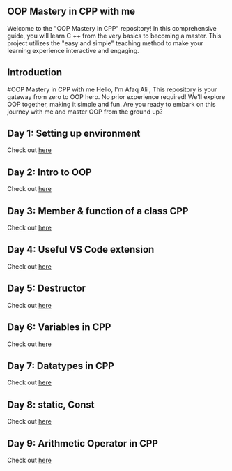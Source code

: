 ## OOP Mastery in CPP with me

Welcome to the "OOP Mastery in CPP" repository! In this comprehensive guide, you will learn C ++ from the very basics to becoming a master. This project utilizes the "easy and simple" teaching method to make your learning experience interactive and engaging.



## Introduction

#OOP Mastery in CPP with me
Hello, I'm Afaq Ali , This repository is your gateway from zero to OOP hero. No prior experience required! We'll explore OOP together, making it simple and fun. Are you ready to embark on this journey with me and master OOP from the ground up?


## Day 1: Setting up environment

Check out [here]()


## Day 2: Intro to OOP 

Check out [here]()


## Day 3: Member & function of a class CPP 

Check out [here]()


## Day 4: Useful VS Code extension

Check out [here]()


## Day 5: Destructor

Check out [here]()


## Day 6: Variables in CPP

Check out [here]()


## Day 7: Datatypes in CPP

Check out [here]()


## Day 8: static, Const

Check out [here]()


## Day 9: Arithmetic Operator in CPP

Check out [here]()
 
